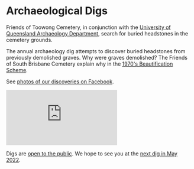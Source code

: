 # Archaeological Digs

Friends of Toowong Cemetery, in conjunction with the [University of Queensland Archaeology Department](https://social-science.uq.edu.au/undergraduate/archaeology), search for buried headstones in the cemetery grounds.

The annual archaeology dig attempts to discover buried headstones from previously demolished graves. Why were graves demolished? The Friends of South Brisbane Cemetery explain why in the [1970's Beautification Scheme](https://www.fosbc.com/beautification/).

See [photos of our discoveries on Facebook](https://www.facebook.com/pg/1871fotc/photos/?ref=page_internal).

<div class="video-wrapper">
  <iframe src="https://www.youtube.com/embed/hgCx4OW69cY" title="YouTube video player" frameborder="0" allow="accelerometer; autoplay; clipboard-write; encrypted-media; gyroscope; picture-in-picture" allowfullscreen></iframe>
</div> 

Digs are [open to the public](https://archaeologyweek.org/events-list/national-archaeology-week-2022). We hope to see you at the [next dig in May 2022](../news/2022.md). 


<!--

## 2019 Event 

[Facebook entry](https://www.facebook.com/events/616406728858507/)

## 2018 Discoveries

[ABC News article](https://www.abc.net.au/news/2018-05-26/archaeology-dig-at-toowong-cemetery-a-chance-to-unearth-history/9800474)

## 2017 Discoveries

[Photos on Facebook](

## 2016 Discoveries

[Photos on Facebook](https://www.facebook.com/1871fotc/photos/a.545883558902931/602256263265660/?type=3&theater)

## 2015 Discoveries

[Photos on Facebook](https://www.facebook.com/1871fotc/photos/ms.c.eJw1zNsNwEAIA8GOIo6HbfpvLArhPkdmKQdIKk9B6U~_N5cy2w3ONMfhbJ~_bermN6ansVTR4ZtlbPHvuvyz6Ddj09sH0T48yxzMhUd~_IFXY4j~_Q~-~-.bps.a.526677634156857/526677784156842/?type=3&theater)

## 2014 Discoveries

[Photos on Facebook](https://www.facebook.com/1871fotc/photos/ms.c.eJw90MkNRDEIA9CORgRilv4b~_xqIOT45LAEWUNOssCzkD88moVpKu1~_BazwbOk~;QPr7PV~;r9sXX3v07bmDm0bVtfXS80MPlZ~;3MU93UZs5~;f3gec5zNPN4~;J6bCuT6En3~;1i~;ne5T55~_H7xPzjzzdedezzX9nf1r7qf4AG2CTco~-.bps.a.537523219738965/537523289738958/?type=3&theater)
  
## 2013 Discoveries

[Photos on Facebook](https://www.facebook.com/1871fotc/photos/ms.c.eJw9jdsNADEIwzY6QUp47L9YpaPwadlKiBKomzBLcT4~_PgUYfTlARtZwtN8~_2~;NxSHsZxr~_v67V7DPefzV9493oBDIQgIA~-~-.bps.a.529021630589124/529021640589123/?type=3&theater)
  
  
## 2012 Discoveries

[Photos on Facebook](https://www.facebook.com/1871fotc/photos/ms.c.eJw9klsORDEIQnc0UWx97H9jk8ilnydUUOtFD~;xOIW~;N~_d3lNLszjvr4NvUrHWQXH76PxzGBc1Oc~_77ll0Nd9cU8l15OVn3R3~_Vfl4zH63fUXzX56ZyvNF87WXrHvg~;l91k9R5ybZ~_q3i7r6a84T0seoq98Jsom3fxvlT5JffZHf~_1nuJsOcnGJsvj~_dfu1i~_rWJuR~;tD777tyox~;Uv~_HuQj5v~;a09lfKh9GXXngvkN5oF~;KD~;t~;ofsCeC~_6P6Cof~;tEsD~;dF4L3CM0b~_5~_he0Pc1d9~_orf~_zGPq9w8MCJ~;K.bps.a.528921520599135/528921597265794/?type=3&theater)
  
## 2011 Discoveries

[Photos on Facebook](https://www.facebook.com/1871fotc/photos/ms.c.eJxFzMENwDAIQ9GNqsQJYO~_~;WCUo9Pj0LRuoTVnAfRkf~_3x0ELDxMukIbdZ~_Omv~;99xTZS3Ufrdv~_k6vf6Id1b2t7MEXbrkkGg~-~-.bps.a.528918940599393/528918957266058/?type=3&theater)
  
  
## 2010 Discoveries

[Photos on Facebook - Day 1](https://www.facebook.com/1871fotc/photos/ms.c.eJw9ktuNBTEMQjta~_Rns~;hu72jDk8wiCGTQdgzmAHY~;j9tfkuWwrBgIbOB~_PkVPsudWb8k~;yfYmbHOJD~;9OH~;PQl~_8dr~;~_97Iea90L1tcotBvz2m~;vWFMW8gTnKJ4~;p9xMz3Ft99Gvv47lHS3eg3cVB3cV3WXnDuob3g7Gvq68xP5Qf7HzymX~;eC97QfouhXXvTVQ98X9~;6s7sdef0tPo678dOpHzLy3V7Lv26vYt~;CYuvoU~_7r6Vt17~_t9QzffxAze2jVg~-.bps.a.528786757279278/528786770612610/?type=3&theater)

[Photos on Facebook - Day 2](https://www.facebook.com/1871fotc/photos/ms.c.eJw9k8sNAzAIQzeqCH~;2X6wqrjk~_ORhwktCurtbSmlfvE2Cz8WirY8mnIU7uPZ9Bnp~;u08eop9~;EsvL8FNjIuX7BfoN6~;de36Pp3HK~;~_muzQjRzr56ej3zt9oP~;36fe2vpJs0IXsyzbkwHkl9~;rLMfyN~;irQ6ac7fzGvVgezv2J~_Pb2gc35F3kHdBLoco57nDfM~;zm~_555vzGfpdnob7fczb4d~;0d~_TlnNeR1zs9ofP~_vMCnY35jv8D9GvsF6vl~_OnY~_ubyiV1fukwIuMvK9fFJRT79E3sH5M8Dsnw3mfRb8Xx2v3723gn~;Tv~_Dn9Cvsf~;kU9pc~_xnnWN~_a~;fBr757GDuX~;jPu~_94X8K~;2f~;nq5HXV6z~_9hwn0E~;7S~_Iy9Z2.bps.a.528787803945840/528787827279171/?type=3&theater)

[Photos on Facebook - Day 3](https://www.facebook.com/1871fotc/photos/ms.c.eJw9VNuRRTEI6mgnaIzaf2M7Vw5~_Mgg~_ogmrrO53Hswaf~;Fh7xvPrnCkZXXU4D7HhsdiJ38Wk09h~_uEKJ7EL1~_TPFm7y~_DAw~;teEnfF3MXnlR4z~_xIcNE~;~_e8NQfrfqNfk9~_1uSV35nflN~_NePkYfSyfxKrHa~;xq~_R79zuPewUf9X~_q3n5vkVf~_l~;kgf7Oepn~_A8jvRxyUsf78dX632iiDWvYP9P~;b1DLL~;njF9Mv5LfY~;22PP1CfonBV~;2mTTyUP528~;HL2r1L9ZZLX~;iTnu~;tRrHfnV6B~_edafy8~;866me4nuejWc~_V77fU8Cw~_1Psz9VfM9~_Tvukf8m~;6mS~_mn~_pp~_mm~;wHsL3RuO0W959qN9w~_F7aH7gfUH3Bd5X6L7A~_yrND~_D8j~;S41Lsw~;X15~_mt~_AOejfQTvD9o~;8N6ge4PxfW3j6W~;yt5nXbeW3Ji~_90z~;eYvLqh~;eJWDz~;0a3VM5~;~_K3iTxz~;VPgzD.bps.a.528789950612292/528789960612291/?type=3&theater)

## 2009 Wash out

[Cancelled due to rain](https://www.facebook.com/1871fotc/photos/ms.c.eJw9y8kJADEMBMGMFml0Tv6JGayVn0XTga5Oh9GD1V~;8LhRNdV3Tbd2SijSuOd4~;7P4iz9N9HWMcj08aGw~-~-.bps.a.528786403945980/528786423945978/?type=3&theater)

## 2008 Discoveries

[Photos on Facebook](https://www.facebook.com/1871fotc/photos/ms.c.eJxFktttQDEIQzeqeEP2X6wqvqafR8bgQNKmJ0b8RWnITy73k1IbmY9H2vpFO9m33pts0JXc0K~_~_V6~;6~_Nlf~;35JVuhGjvXb1SfqT5~_tz8~_fgvwmZORJJTv49N5~_88~_rR5EfOD5W9FfWK~;oH~_yv2IU2u7d~_nY16fH~;md~_U1WL~;oN~_6nTHcw8luu3Ie~_~_5Tn5gTnfdf3J9~;nmleE8D~_j0e21~;PR35b38h8B~;rcj8y~_gX7BfLyP2WgX5x~;4P~;um4m8zryJ~_wnrM7f~_9pOz9cb5ifcX31~;IW~;QX8hnzFf6XcX4h3~;2n2nv5cF49MO~;RuJdSb~_w3uL9G3jh99~_t9Ovp3~;gIU~;rr2.bps.a.528784783946142/528784803946140/?type=3&theater)

## 2007 Discoveries

[Photos on Facebook](https://www.facebook.com/1871fotc/photos/ms.c.eJw9j9kNAzAIQzeqgrmS~;Rerims~_n4wPErdvmDX6ZeCTZJwy3E6x~_YvCeeIglzjJe5~;0b15Td~;Ebve4ydfszjLrywT2lfMTshfYgycr7Vf9Y937Gn71MXXscZPX7~;Ge3lkc39Tn7TH3Of0Ich~;6zzHv1hY~;e~;QW~;yk5y.bps.a.528784103946210/528784117279542/?type=3&theater)

## 2006 Discoveries

[Photos on Facebook](https://www.facebook.com/1871fotc/photos/ms.c.eJw9zlEOwDAIAtAbLS0q6v0vtmzUfr4gxEBlWWxrJ9hPHCeyuTBesh17yTE51K9xLG603T7lPU7d282~;vegct~_zH1H8x~;xHKZ4~;27~_Pe~_59XvxP~;LfU~-.bps.a.528783467279607/528783513946269/?type=3&theater)

-->

